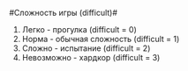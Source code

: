 #Сложность игры (difficult)#

1. Легко - прогулка (difficult = 0)
2. Норма - обычная сложность (difficult = 1)
3. Сложно - испытание (difficult = 2)
4. Невозможно - хардкор (difficult = 3)